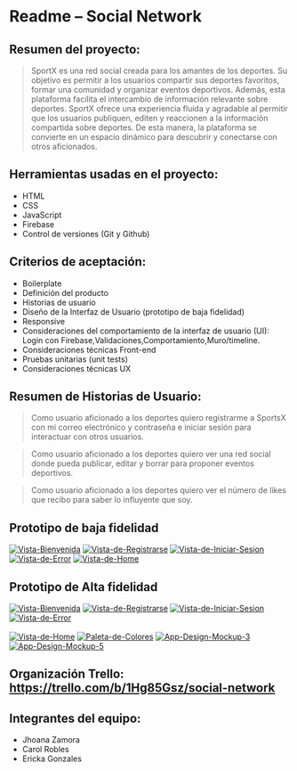 # Readme – Social Network

## Resumen del proyecto: 
> SportX es una red social creada para los amantes de los deportes. Su objetivo es permitir a los usuarios compartir sus deportes favoritos, formar una comunidad y organizar eventos deportivos. Además, esta plataforma facilita el intercambio de información relevante sobre deportes. SportX ofrece una experiencia fluida y agradable al permitir que los usuarios publiquen, editen y reaccionen a la información compartida sobre deportes. De esta manera, la plataforma se convierte en un espacio dinámico para descubrir y conectarse con otros aficionados.

## Herramientas usadas en el proyecto:
* HTML
* CSS
* JavaScript
* Firebase
* Control de versiones (Git y Github)


## Criterios de aceptación: 
* Boilerplate
* Definición del producto
* Historias de usuario
* Diseño de la Interfaz de Usuario (prototipo de baja fidelidad)
* Responsive
* Consideraciones del comportamiento de la interfaz de usuario (UI): Login con Firebase,Validaciones,Comportamiento,Muro/timeline.
* Consideraciones técnicas Front-end
* Pruebas unitarias (unit tests)
* Consideraciones técnicas UX

## Resumen de Historias de Usuario:
>Como usuario aficionado a los deportes quiero registrarme a SportsX con mi correo electrónico y contraseña e iniciar sesión para interactuar con otros usuarios. 

>Como usuario aficionado a los deportes  quiero ver una red social donde pueda publicar, editar y borrar para proponer eventos deportivos.

>Como usuario aficionado a los deportes  quiero ver el número de likes que recibo para saber lo influyente que soy. 

## Prototipo de baja fidelidad
<a href="https://ibb.co/VgZWz8P"><img src="https://i.ibb.co/sKGvNrM/Vista-Bienvenida.png" alt="Vista-Bienvenida"></a>
<a href="https://ibb.co/VW78VdW"><img src="https://i.ibb.co/vx781bx/Vista-de-Registrarse.png" alt="Vista-de-Registrarse"></a>
<a href="https://ibb.co/sWRsJ8P"><img src="https://i.ibb.co/GHpC3zJ/Vista-de-Iniciar-Sesion.png" alt="Vista-de-Iniciar-Sesion"></a>
<a href="https://ibb.co/kHC2WSy"><img src="https://i.ibb.co/tmrpWJh/Vista-de-Error.png" alt="Vista-de-Error"></a>
<a href="https://ibb.co/pKZHprg"><img src="https://i.ibb.co/jwGCFZd/Vista-de-Home.png" alt="Vista-de-Home" ></a>

## Prototipo de Alta fidelidad
<a href="https://ibb.co/cJ6G3mX"><img src="https://i.ibb.co/tBq7KdP/Vista-Bienvenida.png" alt="Vista-Bienvenida" whith=50%></a>
<a href="https://ibb.co/ZmsKPPC"><img src="https://i.ibb.co/PQp4nn8/Vista-de-Registrarse.png" alt="Vista-de-Registrarse"></a>
<a href="https://ibb.co/9r1ytdd"><img src="https://i.ibb.co/5RSsFJJ/Vista-de-Iniciar-Sesion.png" alt="Vista-de-Iniciar-Sesion"></a>
<a href="https://ibb.co/cb4BQPL"><img src="https://i.ibb.co/JxD1HNQ/Vista-de-Error.png" alt="Vista-de-Error"></a><br /><a target='_blank' href='https://es.imgbb.com/'></a><br />
<a href="https://ibb.co/qpjdLJ8"><img src="https://i.ibb.co/njmbqPy/Vista-de-Home.png" alt="Vista-de-Home"></a>
<a href="https://imgbb.com/"><img src="https://i.ibb.co/PzqJC4d/Paleta-de-Colores.png" alt="Paleta-de-Colores"></a>
<a href="https://ibb.co/PWxg99B"><img src="https://i.ibb.co/gWyJPPs/App-Design-Mockup-3.png" alt="App-Design-Mockup-3"></a>
<a href="https://ibb.co/jLMfHdJ"><img src="https://i.ibb.co/NLjC7XT/App-Design-Mockup-5.png" alt="App-Design-Mockup-5"></a>


## Organización Trello: https://trello.com/b/1Hg85Gsz/social-network

## Integrantes del equipo: 
* Jhoana Zamora 
* Carol Robles 
* Ericka Gonzales 

